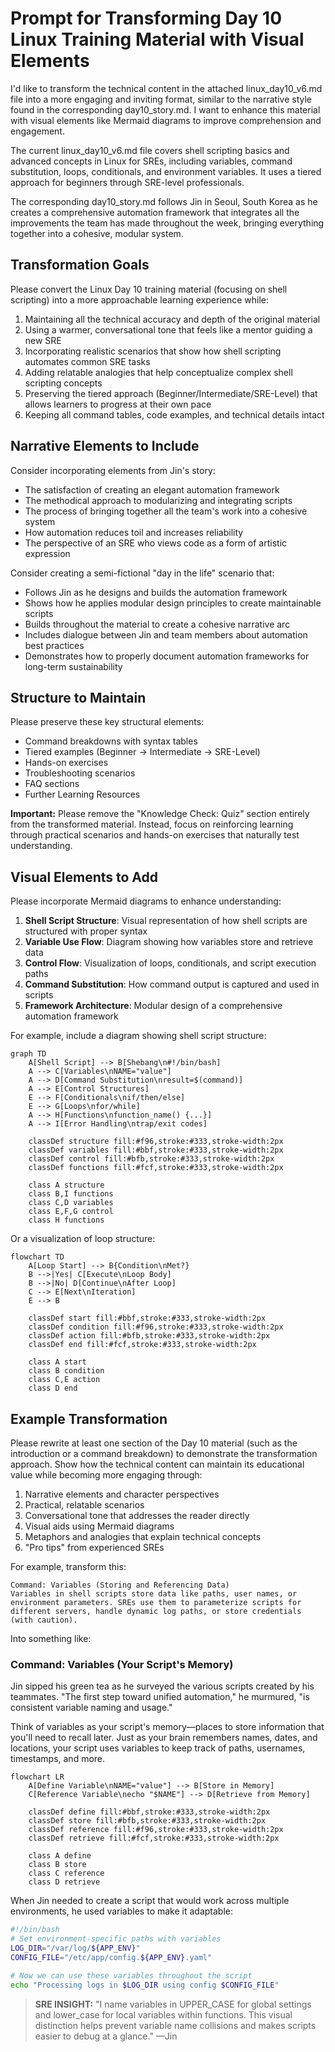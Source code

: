 # Prompt for Transforming Day 10 Linux Training Material with Visual Elements

I'd like to transform the technical content in the attached linux_day10_v6.md file into a more engaging and inviting format, similar to the narrative style found in the corresponding day10_story.md. I want to enhance this material with visual elements like Mermaid diagrams to improve comprehension and engagement.

The current linux_day10_v6.md file covers shell scripting basics and advanced concepts in Linux for SREs, including variables, command substitution, loops, conditionals, and environment variables. It uses a tiered approach for beginners through SRE-level professionals.

The corresponding day10_story.md follows Jin in Seoul, South Korea as he creates a comprehensive automation framework that integrates all the improvements the team has made throughout the week, bringing everything together into a cohesive, modular system.

## Transformation Goals

Please convert the Linux Day 10 training material (focusing on shell scripting) into a more approachable learning experience while:

1. Maintaining all the technical accuracy and depth of the original material
2. Using a warmer, conversational tone that feels like a mentor guiding a new SRE
3. Incorporating realistic scenarios that show how shell scripting automates common SRE tasks
4. Adding relatable analogies that help conceptualize complex shell scripting concepts
5. Preserving the tiered approach (Beginner/Intermediate/SRE-Level) that allows learners to progress at their own pace
6. Keeping all command tables, code examples, and technical details intact

## Narrative Elements to Include

Consider incorporating elements from Jin's story:
- The satisfaction of creating an elegant automation framework
- The methodical approach to modularizing and integrating scripts
- The process of bringing together all the team's work into a cohesive system
- How automation reduces toil and increases reliability
- The perspective of an SRE who views code as a form of artistic expression

Consider creating a semi-fictional "day in the life" scenario that:
- Follows Jin as he designs and builds the automation framework
- Shows how he applies modular design principles to create maintainable scripts
- Builds throughout the material to create a cohesive narrative arc
- Includes dialogue between Jin and team members about automation best practices
- Demonstrates how to properly document automation frameworks for long-term sustainability

## Structure to Maintain

Please preserve these key structural elements:
- Command breakdowns with syntax tables
- Tiered examples (Beginner → Intermediate → SRE-Level)
- Hands-on exercises
- Troubleshooting scenarios
- FAQ sections
- Further Learning Resources

**Important:** Please remove the "Knowledge Check: Quiz" section entirely from the transformed material. Instead, focus on reinforcing learning through practical scenarios and hands-on exercises that naturally test understanding.

## Visual Elements to Add

Please incorporate Mermaid diagrams to enhance understanding:

1. **Shell Script Structure**: Visual representation of how shell scripts are structured with proper syntax
2. **Variable Use Flow**: Diagram showing how variables store and retrieve data
3. **Control Flow**: Visualization of loops, conditionals, and script execution paths
4. **Command Substitution**: How command output is captured and used in scripts
5. **Framework Architecture**: Modular design of a comprehensive automation framework

For example, include a diagram showing shell script structure:

```mermaid
graph TD
    A[Shell Script] --> B[Shebang\n#!/bin/bash]
    A --> C[Variables\nNAME="value"]
    A --> D[Command Substitution\nresult=$(command)]
    A --> E[Control Structures]
    E --> F[Conditionals\nif/then/else]
    E --> G[Loops\nfor/while]
    A --> H[Functions\nfunction_name() {...}]
    A --> I[Error Handling\ntrap/exit codes]
    
    classDef structure fill:#f96,stroke:#333,stroke-width:2px
    classDef variables fill:#bbf,stroke:#333,stroke-width:2px
    classDef control fill:#bfb,stroke:#333,stroke-width:2px
    classDef functions fill:#fcf,stroke:#333,stroke-width:2px
    
    class A structure
    class B,I functions
    class C,D variables
    class E,F,G control
    class H functions
```

Or a visualization of loop structure:

```mermaid
flowchart TD
    A[Loop Start] --> B{Condition\nMet?}
    B -->|Yes| C[Execute\nLoop Body]
    B -->|No| D[Continue\nAfter Loop]
    C --> E[Next\nIteration]
    E --> B
    
    classDef start fill:#bbf,stroke:#333,stroke-width:2px
    classDef condition fill:#f96,stroke:#333,stroke-width:2px
    classDef action fill:#bfb,stroke:#333,stroke-width:2px
    classDef end fill:#fcf,stroke:#333,stroke-width:2px
    
    class A start
    class B condition
    class C,E action
    class D end
```

## Example Transformation

Please rewrite at least one section of the Day 10 material (such as the introduction or a command breakdown) to demonstrate the transformation approach. Show how the technical content can maintain its educational value while becoming more engaging through:

1. Narrative elements and character perspectives
2. Practical, relatable scenarios
3. Conversational tone that addresses the reader directly
4. Visual aids using Mermaid diagrams
5. Metaphors and analogies that explain technical concepts
6. "Pro tips" from experienced SREs

For example, transform this:
```
Command: Variables (Storing and Referencing Data)
Variables in shell scripts store data like paths, user names, or environment parameters. SREs use them to parameterize scripts for different servers, handle dynamic log paths, or store credentials (with caution).
```

Into something like:

### Command: Variables (Your Script's Memory)

Jin sipped his green tea as he surveyed the various scripts created by his teammates. "The first step toward unified automation," he murmured, "is consistent variable naming and usage."

Think of variables as your script's memory—places to store information that you'll need to recall later. Just as your brain remembers names, dates, and locations, your script uses variables to keep track of paths, usernames, timestamps, and more.

```mermaid
flowchart LR
    A[Define Variable\nNAME="value"] --> B[Store in Memory]
    C[Reference Variable\necho "$NAME"] --> D[Retrieve from Memory]
    
    classDef define fill:#bbf,stroke:#333,stroke-width:2px
    classDef store fill:#bfb,stroke:#333,stroke-width:2px
    classDef reference fill:#f96,stroke:#333,stroke-width:2px
    classDef retrieve fill:#fcf,stroke:#333,stroke-width:2px
    
    class A define
    class B store
    class C reference
    class D retrieve
```

When Jin needed to create a script that would work across multiple environments, he used variables to make it adaptable:

```bash
#!/bin/bash
# Set environment-specific paths with variables
LOG_DIR="/var/log/${APP_ENV}"
CONFIG_FILE="/etc/app/config.${APP_ENV}.yaml"

# Now we can use these variables throughout the script
echo "Processing logs in $LOG_DIR using config $CONFIG_FILE"
```

> **SRE INSIGHT:** "I name variables in UPPER_CASE for global settings and lower_case for local variables within functions. This visual distinction helps prevent variable name collisions and makes scripts easier to debug at a glance." —Jin